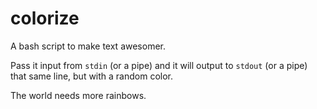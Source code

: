# colorize
A bash script to make text awesomer.

Pass it input from `stdin` (or a pipe) and it will output to `stdout` (or a pipe) that same line, but with a random color.

The world needs more rainbows.

